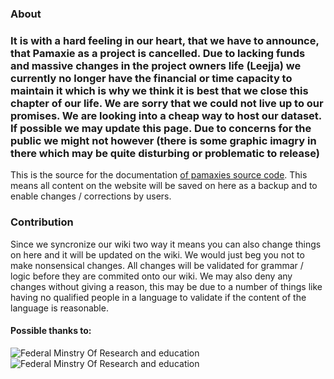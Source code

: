 ### About
### It is with a hard feeling in our heart, that we have to announce, that Pamaxie as a project is cancelled. Due to lacking funds and massive changes in the project owners life (Leejja) we currently no longer have the financial or time capacity to maintain it which is why we think it is best that we close this chapter of our life. We are sorry that we could not live up to our promises. We are looking into a cheap way to host our dataset. If possible we may update this page. Due to concerns for the public we might not however (there is some graphic imagry in there which may be quite disturbing or problematic to release)
This is the source for the documentation [of pamaxies source code](https://wiki.pamaxie.com/). This means all content on the website will be saved on here as a backup and to enable changes / corrections by users.

### Contribution
Since we syncronize our wiki two way it means you can also change things on here and it will be updated on the wiki. We would just beg you not to make nonsensical changes. All changes will be validated for grammar / logic before they are commited onto our wiki.
We may also deny any changes without giving a reason, this may be due to a number of things like having no qualified people in a language to validate if the content of the language is reasonable.

#### Possible thanks to:

![**Federal Minstry Of Research and education**](https://i.imgur.com/riyuVGf.jpg) ![**Federal Minstry Of Research and education**](https://i.imgur.com/GI9XILN.png)
